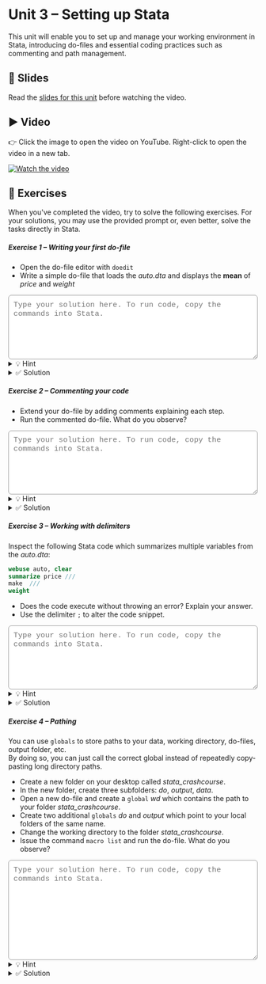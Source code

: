 # Unit 3 – Setting up Stata

This unit will enable you to set up and manage your working environment in Stata, introducing do-files and essential coding practices such as commenting and path management.

## 📄 Slides

Read the [slides for this unit](unit03_slides.pdf) before watching the video.

## ▶️ Video

👉 Click the image to open the video on YouTube. Right-click to open the video in a new tab.

[![Watch the video](https://img.youtube.com/vi/82-JGNVnJMU/0.jpg)](https://www.youtube.com/watch?v=82-JGNVnJMU)

## 🧪 Exercises

When you've completed the video, try to solve the following exercises. For your solutions, you may use the provided prompt or, even better, solve the tasks directly in Stata.

<h5>Exercise 1 – Writing your first do-file</h5>

- Open the do-file editor with `doedit`
- Write a simple do-file that loads the *auto.dta* and displays the **mean** of *price* and *weight*

<textarea id="ex1" rows="6"
  style="width:100%;
         font-family: ui-monospace, SFMono-Regular, Menlo, Consolas, 'Liberation Mono', monospace;
         font-size: 0.95rem;
         padding: 0.6rem;
         border: 1px solid #999;
         border-radius: 6px;
         color: #000;
         background-color: #fff;
         outline: none;
         box-shadow: none;"
  placeholder="Type your solution here. To run code, copy the commands into Stata."></textarea>

<details>
<summary>💡 Hint</summary>

Use the same commands that you would use in the Command window. You can calculate the mean of variables with `summarize`.

</details>

<details>
<summary>✅ Solution</summary>

Write in Command window: <br>
```stata
doedit
 ```
Write in do-file
```stata
webuse auto, clear 
summarize price weight
 ```

</details>

<h5>Exercise 2 – Commenting your code</h5>

- Extend your do-file by adding comments explaining each step.
- Run the commented do-file. What do you observe?

<textarea id="ex2" rows="6"
  style="width:100%;
         font-family: ui-monospace, SFMono-Regular, Menlo, Consolas, 'Liberation Mono', monospace;
         font-size: 0.95rem;
         padding: 0.6rem;
         border: 1px solid #999;
         border-radius: 6px;
         color: #000;
         background-color: #fff;
         outline: none;
         box-shadow: none;"
  placeholder="Type your solution here. To run code, copy the commands into Stata."></textarea>

<details>
<summary>💡 Hint</summary>

Use `*`, `//` or `*/ multi-line comment */` to create comments.

</details>

<details>
<summary>✅ Solution</summary>

```stata
webuse auto, clear // Load auto.dta, overwriting currently stored data

* Calculate the mean of important variables
summarize price weight 
 ```
 
 Comments are not shown in the output. The output looks the same as before.

</details>

<h5>Exercise 3 – Working with delimiters</h5>

Inspect the following Stata code which summarizes multiple variables from the *auto.dta*:

```stata
webuse auto, clear
summarize price ///
make  ///
weight
```

- Does the code execute without throwing an error? Explain your answer.
- Use the delimiter `;` to alter the code snippet.

<textarea id="ex3" rows="6"
  style="width:100%;
         font-family: ui-monospace, SFMono-Regular, Menlo, Consolas, 'Liberation Mono', monospace;
         font-size: 0.95rem;
         padding: 0.6rem;
         border: 1px solid #999;
         border-radius: 6px;
         color: #000;
         background-color: #fff;
         outline: none;
         box-shadow: none;"
  placeholder="Type your solution here. To run code, copy the commands into Stata."></textarea>
  
<details>
<summary>💡 Hint</summary>

You can choose a delimiter with the command `#delimit`. 

</details>

<details>
<summary>✅ Solution</summary>

The code works as `///` indicates that `summarize` spans multiple lines. <br>

```stata
#delimit ;
summarize price 
make
weight 
;
```

To return to the default delimiter, type `#delimit cr`

</details>

<h5>Exercise 4 – Pathing</h5>

You can use `globals` to store paths to your data, working directory, do-files, output folder, etc. <br>
By doing so, you can just call the correct global instead of repeatedly copy-pasting long directory paths.

- Create a new folder on your desktop called *stata_crashcourse*.
- In the new folder, create three subfolders: *do*, *output*, *data*.
- Open a new do-file and create a `global` *wd* which contains the path to your folder *stata_crashcourse*.
- Create two additional `globals` *do* and *output* which point to your local folders of the same name.
- Change the working directory to the folder *stata_crashcourse*.
- Issue the command `macro list` and run the do-file. What do you observe?

<textarea id="ex4" rows="10"
  style="width:100%;
         font-family: ui-monospace, SFMono-Regular, Menlo, Consolas, 'Liberation Mono', monospace;
         font-size: 0.95rem;
         padding: 0.6rem;
         border: 1px solid #999;
         border-radius: 6px;
         color: #000;
         background-color: #fff;
         outline: none;
         box-shadow: none;"
  placeholder="Type your solution here. To run code, copy the commands into Stata."></textarea>
  
<details>
<summary>💡 Hint</summary>

When creating a `global`, put the file name in "". <br>
You can call an existing global with `${global_name}`. <br>
You can add characters to an existing global.  

</details>

<details>
<summary>✅ Solution</summary>

```stata
doedit
global wd "C:/.../Desktop/stata_crashcourse"
global do "${wd}/do"
global output "${wd}/output"

cd "${wd}"

macro list 
 ```
The command `macro list` shows the content of all globals and locals. If done correctly, you should find your stored paths here. Depending on your platform, you could also use backslashes `\` in your paths. Forward slashes `/` work cross-platform though.

</details>

<span style="display:block; margin-top:4em;"></span>


